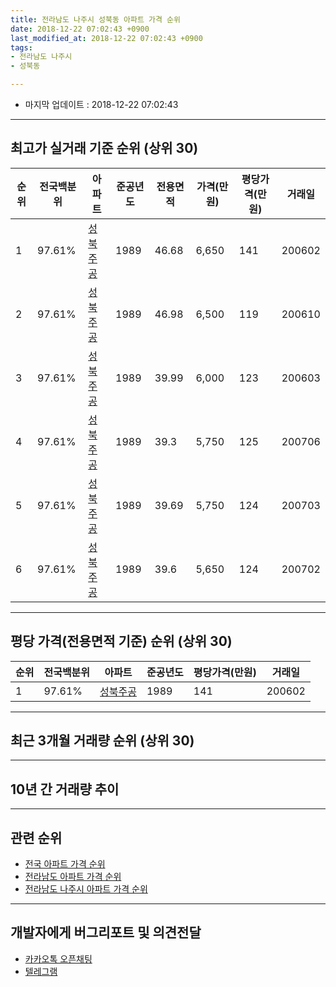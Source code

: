 ```yaml
---
title: 전라남도 나주시 성북동 아파트 가격 순위
date: 2018-12-22 07:02:43 +0900
last_modified_at: 2018-12-22 07:02:43 +0900
tags:
- 전라남도 나주시
- 성북동

---
```


* 마지막 업데이트 : 2018-12-22 07:02:43

---

## 최고가 실거래 기준 순위 (상위 30)


|순위|전국백분위|아파트|준공년도|전용면적|가격(만원)|평당가격(만원)|거래일|
|---|---|---|---|---|---|---|---|
|1|97.61%|[성북주공](https://search.naver.com/search.naver?query=%EC%A0%84%EB%9D%BC%EB%82%A8%EB%8F%84+%EB%82%98%EC%A3%BC%EC%8B%9C+%EC%84%B1%EB%B6%81%EB%8F%99+%EC%84%B1%EB%B6%81%EC%A3%BC%EA%B3%B5)|1989|46.68|6,650|141|200602|
|2|97.61%|[성북주공](https://search.naver.com/search.naver?query=%EC%A0%84%EB%9D%BC%EB%82%A8%EB%8F%84+%EB%82%98%EC%A3%BC%EC%8B%9C+%EC%84%B1%EB%B6%81%EB%8F%99+%EC%84%B1%EB%B6%81%EC%A3%BC%EA%B3%B5)|1989|46.98|6,500|119|200610|
|3|97.61%|[성북주공](https://search.naver.com/search.naver?query=%EC%A0%84%EB%9D%BC%EB%82%A8%EB%8F%84+%EB%82%98%EC%A3%BC%EC%8B%9C+%EC%84%B1%EB%B6%81%EB%8F%99+%EC%84%B1%EB%B6%81%EC%A3%BC%EA%B3%B5)|1989|39.99|6,000|123|200603|
|4|97.61%|[성북주공](https://search.naver.com/search.naver?query=%EC%A0%84%EB%9D%BC%EB%82%A8%EB%8F%84+%EB%82%98%EC%A3%BC%EC%8B%9C+%EC%84%B1%EB%B6%81%EB%8F%99+%EC%84%B1%EB%B6%81%EC%A3%BC%EA%B3%B5)|1989|39.3|5,750|125|200706|
|5|97.61%|[성북주공](https://search.naver.com/search.naver?query=%EC%A0%84%EB%9D%BC%EB%82%A8%EB%8F%84+%EB%82%98%EC%A3%BC%EC%8B%9C+%EC%84%B1%EB%B6%81%EB%8F%99+%EC%84%B1%EB%B6%81%EC%A3%BC%EA%B3%B5)|1989|39.69|5,750|124|200703|
|6|97.61%|[성북주공](https://search.naver.com/search.naver?query=%EC%A0%84%EB%9D%BC%EB%82%A8%EB%8F%84+%EB%82%98%EC%A3%BC%EC%8B%9C+%EC%84%B1%EB%B6%81%EB%8F%99+%EC%84%B1%EB%B6%81%EC%A3%BC%EA%B3%B5)|1989|39.6|5,650|124|200702|


---

## 평당 가격(전용면적 기준) 순위 (상위 30)


|순위|전국백분위|아파트|준공년도|평당가격(만원)|거래일|
|---|---|---|---|---|---|
|1|97.61%|[성북주공](https://search.naver.com/search.naver?query=%EC%A0%84%EB%9D%BC%EB%82%A8%EB%8F%84+%EB%82%98%EC%A3%BC%EC%8B%9C+%EC%84%B1%EB%B6%81%EB%8F%99+%EC%84%B1%EB%B6%81%EC%A3%BC%EA%B3%B5)|1989|141|200602|


---

## 최근 3개월 거래량 순위 (상위 30)


<div style="width:100%;">
    <canvas id="deal_count_ranking" height="250"></canvas>
</div>


<script>
new Chart(document.getElementById("deal_count_ranking"), {
    type: 'horizontalBar',
    data: {
        labels: ['성북주공'],
        datasets: [{
            label: '실거래 수',
            data: [15],
            borderColor: "rgba(255, 0, 128, 1)",
            backgroundColor: "rgba(255, 0, 128, 0.5)",
            fill: false,
        }]
    },
    options: {
        responsive: true,
        title: {
            display: true,
            text: '최근 3개월 거래량 순위'
        },
        tooltips: {
            mode: 'index',
            intersect: false,
            callbacks: {
                title: function(tooltipItems, data) {
                    return "실거래 수:";
                },
                label: function(tooltipItem, data) {
                    return data.labels[tooltipItem.index] + ": " + tooltipItem.xLabel;
                }
            }
        },
        hover: {
            mode: 'nearest',
            intersect: true
        },
        scales: {
            xAxes: [{
                display: true,
                scaleLabel: {
                    display: true,
                    labelString: '실거래 수'
                },
                ticks: {
                    suggestedMin: 0,
                }
            }],
            yAxes: [{
                display: true,
                ticks: {
                    autoSkip: false,
                    callback: function(value, index, values) {
                        if (value.length > 15)
                            return value.substr(0, 13) + "...";
                        else
                            return value;
                    }
                },
                scaleLabel: {
                    display: false,
                }
            }]
        }
    }
});

</script>


---

## 10년 간 거래량 추이


<div style="width:100%;">
    <canvas id="deal_progress" height="250"></canvas>
</div>

<script>
new Chart(document.getElementById("deal_progress"), {
    type: 'line',
    data: {
        labels: ['200812','200901','200902','200903','200904','200905','200906','200907','200908','200909','200910','200911','200912','201001','201002','201003','201004','201005','201006','201007','201008','201009','201010','201011','201012','201101','201102','201103','201104','201105','201106','201107','201108','201109','201110','201111','201112','201201','201202','201203','201204','201205','201206','201207','201208','201209','201210','201211','201212','201301','201302','201303','201304','201305','201306','201307','201308','201309','201310','201311','201312','201401','201402','201403','201404','201405','201406','201407','201408','201409','201410','201411','201412','201501','201502','201503','201504','201505','201506','201507','201508','201509','201510','201511','201512','201601','201602','201603','201604','201605','201606','201607','201608','201609','201610','201611','201612','201701','201702','201703','201704','201705','201706','201707','201708','201709','201710','201711','201712','201801','201802','201803','201804','201805','201806','201807','201808','201809','201810','201811','201812'],
        datasets: [{
            label: '실거래 수',
            pointRadius: 1,
            data: [2, 0, 1, 4, 4, 5, 5, 2, 4, 5, 2, 3, 1, 4, 3, 6, 8, 5, 1, 3, 3, 1, 5, 2, 3, 6, 2, 5, 5, 2, 7, 5, 9, 2, 5, 4, 3, 1, 2, 7, 6, 5, 5, 7, 2, 5, 10, 1, 5, 0, 1, 8, 7, 1, 3, 3, 5, 1, 5, 8, 7, 4, 2, 5, 6, 7, 3, 1, 8, 7, 3, 5, 2, 3, 6, 9, 6, 6, 5, 4, 2, 4, 7, 4, 3, 9, 7, 4, 3, 9, 5, 8, 4, 4, 6, 5, 6, 6, 2, 4, 5, 2, 4, 8, 10, 4, 3, 7, 4, 3, 1, 4, 4, 3, 1, 6, 4, 2, 8, 4, 3],
            borderColor: "rgba(255, 201, 14, 1)",
            backgroundColor: "rgba(255, 201, 14, 0.5)",
            fill: true,
        }]
    },
    options: {
        responsive: true,
        title: {
            display: true,
            text: '10년간 거래량 추이'
        },
        tooltips: {
            mode: 'index',
            intersect: false,
        },
        hover: {
            mode: 'nearest',
            intersect: true
        },
        scales: {
            xAxes: [{
                display: true,
                scaleLabel: {
                    display: true,
                    labelString: '년/월'
                }
            }],
            yAxes: [{
                display: true,
                ticks: {
                    suggestedMin: 0,
                },
                scaleLabel: {
                    display: true,
                    labelString: '실거래 수'
                }
            }]
        }
    }
});

</script>


---

## 관련 순위

- [전국 아파트 가격 순위](https://inasie.github.io/apt-ranking/전국)
- [전라남도 아파트 가격 순위](https://inasie.github.io/apt-ranking/전라남도)
- [전라남도 나주시 아파트 가격 순위](https://inasie.github.io/apt-ranking/전라남도-나주시)


---

## 개발자에게 버그리포트 및 의견전달

- [카카오톡 오픈채팅](https://open.kakao.com/o/gLJUAP4)
- [텔레그램](https://t.me/inasie)

